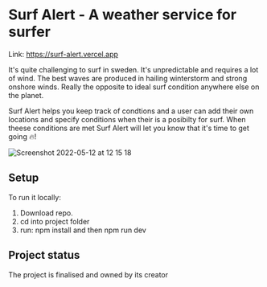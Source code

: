 # Surf Alert - A weather service for surfer
Link: https://surf-alert.vercel.app

It's quite challenging to surf in sweden. It's unpredictable and requires a lot of wind. The best waves are produced in hailing winterstorm and strong onshore winds. Really the opposite to ideal surf condition anywhere else on the planet.

Surf Alert helps you keep track of condtions and a user can add their own locations and specify conditions when their is a posibilty for surf. When theese conditions are met Surf Alert will let you know that it's time to get going 🔥!


![Screenshot 2022-05-12 at 12 15 18](https://user-images.githubusercontent.com/72707584/168048975-a75da32b-b3ab-48d8-9f57-a49ba2e98692.png)

## Setup
To run it locally: 
 1. Download repo.
 2. cd into project folder
 3. run: npm install and then npm run dev

## Project status
The project is finalised and owned by its creator
